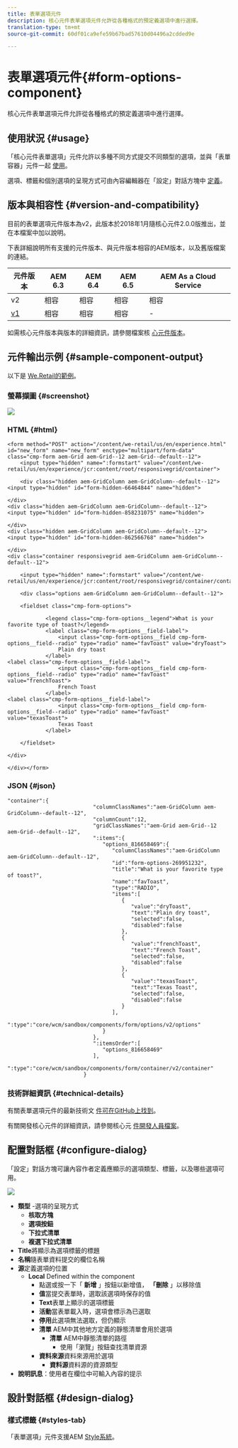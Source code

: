 ```yaml
---
title: 表單選項元件
description: 核心元件表單選項元件允許從各種格式的預定義選項中進行選擇。
translation-type: tm+mt
source-git-commit: 60df01ca9efe59b67bad57610d04496a2cdded9e

---
```



# 表單選項元件{#form-options-component}

核心元件表單選項元件允許從各種格式的預定義選項中進行選擇。

## 使用狀況 {#usage}

「核心元件表單選項」元件允許以多種不同方式提交不同類型的選項，並與「表單容器」元件一起 [使用](form-container.md)。

選項、標籤和個別選項的呈現方式可由內容編輯器在「設定」對話方塊中 [定義](#configure-dialog)。

## 版本與相容性 {#version-and-compatibility}

目前的表單選項元件版本為v2，此版本於2018年1月隨核心元件2.0.0版推出，並在本檔案中加以說明。

下表詳細說明所有支援的元件版本、與元件版本相容的AEM版本，以及舊版檔案的連結。

| 元件版本 | AEM 6.3 | AEM 6.4 | AEM 6.5 | AEM As a Cloud Service |
|--- |--- |--- |--- |---|
| v2 | 相容 | 相容 | 相容 | 相容 |
| [v1](form-options-v1.md) | 相容 | 相容 | 相容 | - |

如需核心元件版本與版本的詳細資訊，請參閱檔案核 [心元件版本](versions.md)。

## 元件輸出示例 {#sample-component-output}

以下是 [We.Retail的範例](https://docs.adobe.com/content/help/en/experience-manager-65/developing/bestpractices/we-retail/we-retail.html)。

### 螢幕擷圖 {#screenshot}

![](assets/screen_shot_2018-01-12at113648.png)

### HTML {#html}

```
<form method="POST" action="/content/we-retail/us/en/experience.html" id="new_form" name="new_form" enctype="multipart/form-data" class="cmp-form aem-Grid aem-Grid--12 aem-Grid--default--12">
    <input type="hidden" name=":formstart" value="/content/we-retail/us/en/experience/jcr:content/root/responsivegrid/container">
    
    <div class="hidden aem-GridColumn aem-GridColumn--default--12">
<input type="hidden" id="form-hidden-66464844" name="hidden">

</div>
<div class="hidden aem-GridColumn aem-GridColumn--default--12">
<input type="hidden" id="form-hidden-858231075" name="hidden">

</div>
<div class="hidden aem-GridColumn aem-GridColumn--default--12">
<input type="hidden" id="form-hidden-862566768" name="hidden">

</div>
<div class="container responsivegrid aem-GridColumn aem-GridColumn--default--12">

    <input type="hidden" name=":formstart" value="/content/we-retail/us/en/experience/jcr:content/root/responsivegrid/container/container">
    
    <div class="options aem-GridColumn aem-GridColumn--default--12">

    <fieldset class="cmp-form-options">
        
            <legend class="cmp-form-options__legend">What is your favorite type of toast?</legend>
            <label class="cmp-form-options__field-label">
                <input class="cmp-form-options__field cmp-form-options__field--radio" type="radio" name="favToast" value="dryToast">
                Plain dry toast
            </label>
<label class="cmp-form-options__field-label">
                <input class="cmp-form-options__field cmp-form-options__field--radio" type="radio" name="favToast" value="frenchToast">
                French Toast
            </label>
<label class="cmp-form-options__field-label">
                <input class="cmp-form-options__field cmp-form-options__field--radio" type="radio" name="favToast" value="texasToast">
                Texas Toast
            </label>

    </fieldset>

</div>

</div></form>
```

### JSON {#json}

```
"container":{  
                           "columnClassNames":"aem-GridColumn aem-GridColumn--default--12",
                           "columnCount":12,
                           "gridClassNames":"aem-Grid aem-Grid--12 aem-Grid--default--12",
                           ":items":{  
                              "options_816658469":{  
                                 "columnClassNames":"aem-GridColumn aem-GridColumn--default--12",
                                 "id":"form-options-269951232",
                                 "title":"What is your favorite type of toast?",
                                 "name":"favToast",
                                 "type":"RADIO",
                                 "items":[  
                                    {  
                                       "value":"dryToast",
                                       "text":"Plain dry toast",
                                       "selected":false,
                                       "disabled":false
                                    },
                                    {  
                                       "value":"frenchToast",
                                       "text":"French Toast",
                                       "selected":false,
                                       "disabled":false
                                    },
                                    {  
                                       "value":"texasToast",
                                       "text":"Texas Toast",
                                       "selected":false,
                                       "disabled":false
                                    }
                                 ],
                                 ":type":"core/wcm/sandbox/components/form/options/v2/options"
                              }
                           },
                           ":itemsOrder":[  
                              "options_816658469"
                           ],
                           ":type":"core/wcm/sandbox/components/form/container/v2/container"
                        }
```

### 技術詳細資訊 {#technical-details}

有關表單選項元件的最新技術文 [件可在GitHub上找到](https://adobe.com/go/aem_cmp_tech_form_options_v2)。

有關開發核心元件的詳細資訊，請參閱核心元 [件開發人員檔案](developing.md)。

## 配置對話框 {#configure-dialog}

「設定」對話方塊可讓內容作者定義應顯示的選項類型、標籤，以及哪些選項可用。

![](assets/screen_shot_2018-01-12at113153.png)

* **類型** -選項的呈現方式
   * **核取方塊**
   * **選項按鈕**
   * **下拉式清單**
   * **複選下拉式清單**
* **Title**&#x200B;將顯示為選項標籤的標題
* **名稱**&#x200B;隨表單資料提交的欄位名稱
* **源**&#x200B;定義選項的位置
   * **Local** Defined within the component
      * 點選或按一下「 **新增** 」按鈕以新增值， **「刪除** 」以移除值
      * **值**&#x200B;當提交表單時，選取該選項時保存的值
      * **Text**&#x200B;表單上顯示的選項標籤
      * **活動**&#x200B;當表單載入時，選項會標示為已選取
      * **停用**&#x200B;此選項無法選取，但仍顯示
      * **清單** AEM中其他地方定義的靜態清單會用於選項
         * **清單** AEM中靜態清單的路徑
            * 使用「瀏覽」按鈕查找清單資源
      * **資料來源**&#x200B;資料來源用於選項
         * **資料源**&#x200B;資料源的資源類型
* **說明訊息**：使用者在欄位中可輸入內容的提示

## 設計對話框 {#design-dialog}

### 樣式標籤 {#styles-tab}

「表單選項」元件支援AEM [Style系統](authoring.md#component-styling)。
